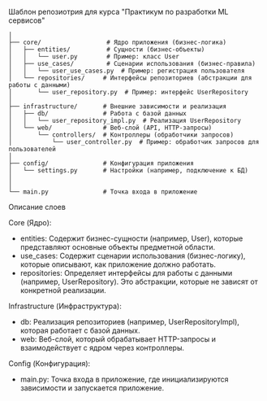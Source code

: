 Шаблон репозиотрия для курса "Практикум по разработки ML сервисов"


```
│
├── core/                  # Ядро приложения (бизнес-логика)
│   ├── entities/          # Сущности (бизнес-объекты)
│   │   └── user.py        # Пример: класс User
│   ├── use_cases/         # Сценарии использования (бизнес-правила)
│   │   └── user_use_cases.py  # Пример: регистрация пользователя
│   └── repositories/     # Интерфейсы репозиториев (абстракции для работы с данными)
│       └── user_repository.py  # Пример: интерфейс UserRepository
│
├── infrastructure/       # Внешние зависимости и реализация
│   ├── db/               # Работа с базой данных
│   │   └── user_repository_impl.py  # Реализация UserRepository
│   └── web/              # Веб-слой (API, HTTP-запросы)
│       └── controllers/  # Контроллеры (обработчики запросов)
│           └── user_controller.py  # Пример: обработчик запросов для пользователей
│
├── config/               # Конфигурация приложения
│   └── settings.py       # Настройки (например, подключение к БД)
│
│
└── main.py               # Точка входа в приложение

```


Описание слоев

Core (Ядро):
- entities: Содержит бизнес-сущности (например, User), которые представляют основные объекты предметной области.
- use_cases: Содержит сценарии использования (бизнес-логику), которые описывают, как приложение должно работать.
- repositories: Определяет интерфейсы для работы с данными (например, UserRepository). Это абстракции, которые не зависят от конкретной реализации.


Infrastructure (Инфраструктура):
- db: Реализация репозиториев (например, UserRepositoryImpl), которая работает с базой данных.
- web: Веб-слой, который обрабатывает HTTP-запросы и взаимодействует с ядром через контроллеры.

Config (Конфигурация):
- main.py:  Точка входа в приложение, где инициализируются зависимости и запускается приложение.
